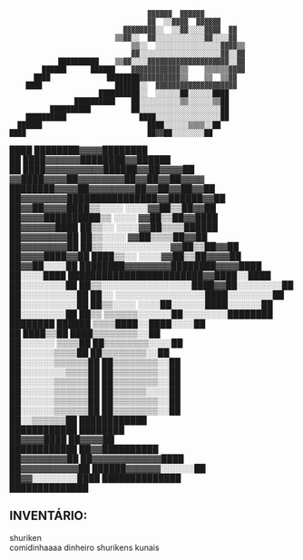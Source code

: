                                                                                     
                                                                                    
                                                                                    
                                      ▓▓▓▓▓▓  ▓▓▓▓▓▓                                
                                      ▓▓  ░░▓▓▓▓  ▓▓▓▓▓▓                            
                                ▓▓▓▓▓▓▓▓░░  ░░▓▓░░░░▓▓▓▓  ▓▓                        
                              ▒▒▓▓░░  ▓▓░░░░░░░░░░░░▓▓░░░░▓▓                        
                                  ▒▒░░  ░░░░░░░░░░░░░░░░▓▓▓▓▒▒                      
                                  ▓▓░░░░░░░░░░░░░░░░░░░░▓▓░░▓▓                      
                ██████████    ▒▒▓▓░░░░▓▓▓▓▓▓▓▓▓▓▓▓▓▓▓▓▓▓▓▓░░▓▓                      
            ██████      ██████    ▓▓▓▓▓▓▓▓▓▓▓▓▒▒    ▒▒▒▒▒▒▓▓▓▓                      
          ████              ████████▓▓▓▓▓▓▓▓▓▓▒▒    ▒▒  ▒▒▓▓                        
        ████                  ██████░░  ▓▓▓▓▓▓▓▓▓▓▓▓▓▓▓▓▓▓▓▓                        
                          ██████████░░  ░░░░░░██░░░░░░████                          
                    ██████████    ██░░░░░░░░░░▒▒░░░░░░▒▒██                          
              ██████████          ██░░░░░░░░░░░░░░░░░░░░██                          
        ██████████                  ████░░░░░░░░░░░░░░░░██                          
      ██████                          ████░░░░░░▒▒▒▒░░██                            
    ████                              ██▓▓██░░░░░░░░██                              
  ████                          ████████▓▓▓▓████████                                
  ██                          ████▓▓▓▓▓▓████████▓▓██████                            
  ██                        ████▓▓▓▓▓▓▓▓▓▓██████▓▓██▓▓▓▓██                          
                          ▓▓████▓▓▓▓██▓▓▓▓▓▓▓▓██▓▓██▓▓██▓▓▓▓                        
                        ████████▓▓▓▓██▓▓▓▓▓▓▓▓██▓▓██▓▓██▓▓██                        
                      ██▓▓▓▓▓▓▓▓████████████████▓▓██████▓▓██                        
                      ██▓▓██▓▓▓▓████▒▒░░░░  ░░░░▓▓██▒▒██▓▓██                        
                    ██▓▓▓▓██████████▒▒  ░░░░    ▓▓██▒▒██▓▓████                      
                    ██▓▓▓▓▓▓████  ██▒▒░░    ░░░░▓▓██▒▒▒▒██████                      
                  ██▓▓▓▓▓▓▓▓██    ██▒▒░░░░      ▓▓██▒▒▒▒██▓▓██                      
                  ██▓▓▓▓▓▓▓▓██    ██▒▒░░░░░░░░░░░░▓▓██▒▒██▓▓██                      
                ██▓▓▓▓████▓▓██    ████▒▒░░    ░░░░▓▓██▒▒██▓▓▓▓██                    
                ██▓▓██░░░░██        ████████▓▓▓▓▓▓▓▓████████▓▓▓▓████                
                  ██░░░░████        ████████████████████████▓▓████░░████            
                ██░░░░░░░░██        ██▒▒░░░░░░░░░░░░░░░░████▓▓██░░░░░░░░██          
                ██░░░░░░░░░░██      ██░░    ░░░░░░░░░░░░░░░░████░░░░░░░░██          
                ██░░░░░░░░░░██      ██▒▒░░░░    ░░░░██░░░░░░████░░░░░░██            
                ██░░░░░░░░██      ██▒▒  ▒▒▒▒▒▒░░░░░░██░░░░░░░░████████              
                  ████████        ██████    ▒▒▒▒████░░████░░░░██                    
                                  ██    ████▒▒██  ████▒▒▒▒▒▒▒▒░░██                  
                                ██░░░░░░  ▒▒▒▒██    ██▒▒▒▒▒▒▒▒░░░░██                
                                ██░░░░░░▒▒▒▒██        ██▒▒▒▒▒▒▒▒░░██                
                              ██░░░░░░▒▒▒▒▒▒██        ██▒▒▒▒▒▒▒▒░░██                
                            ██░░░░░░░░▒▒▒▒██            ██▒▒▒▒▒▒▒▒░░██              
                            ██░░░░░░▒▒▒▒▒▒██            ██▒▒▒▒▒▒▒▒░░██              
                          ██░░░░░░▒▒▒▒▒▒██              ██▒▒▒▒▒▒░░░░██              
                        ██░░░░░░▒▒▒▒▒▒██                ██▒▒▒▒▒▒▒▒░░██              
                        ██░░░░░░▒▒▒▒▒▒██                ██▒▒▒▒▒▒▒▒░░██              
                          ██░░▒▒▒▒▒▒██                    ████████████              
                        ████████████                        ████████                
                        ██▓▓▓▓████                          ██▓▓▓▓██                
                      ████████████                        ██▓▓██████████            
                    ██▓▓▓▓▓▓▓▓██                          ██▓▓▓▓▓▓▓▓▓▓▓▓████        
                  ██▓▓▓▓▓▓▓▓▓▓██                          ██████▓▓▓▓▓▓░░░░░░██      
                ██▓▓░░░░░░░░████                                ██████████████      
                ██████████████                                                      
                                                                                    


INVENTÁRIO:
---------------------------------------------------------------------------------------------------

shuriken  
comidinhaaaa
dinheiro 
shurikens 
kunais 






